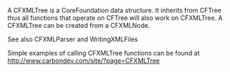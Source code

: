 A CFXMLTree is a CoreFoundation data structure.  It inherits from CFTree thus all functions that operate on CFTree will also work on CFXMLTree.  A CFXMLTree can be created from a CFXMLNode.

See also CFXMLParser and WritingXMLFiles

Simple examples of calling CFXMLTree functions can be found at http://www.carbondev.com/site/?page=CFXMLTree
